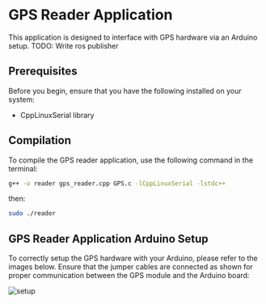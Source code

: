 # GPS Reader Application

This application is designed to interface with GPS hardware via an Arduino setup. TODO: Write ros publisher

## Prerequisites

Before you begin, ensure that you have the following installed on your system:
- CppLinuxSerial library 

## Compilation

To compile the GPS reader application, use the following command in the terminal:

```bash
g++ -o reader gps_reader.cpp GPS.c -lCppLinuxSerial -lstdc++

```
then:

```bash
sudo ./reader

```

## GPS Reader Application Arduino Setup

To correctly setup the GPS hardware with your Arduino, please refer to the images below. Ensure that the jumper cables are connected as shown for proper communication between the GPS module and the Arduino board:


![setup](/arduino_setup.png)  
